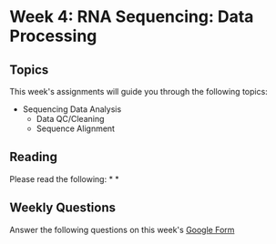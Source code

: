 # Week 4: RNA Sequencing: Data Processing 

## Topics

This week's assignments will guide you through the following topics:
* Sequencing Data Analysis
    * Data QC/Cleaning
    * Sequence Alignment

## Reading

Please read the following:
* 
* 


## Weekly Questions

Answer the following questions on this week's [Google Form]()
 

